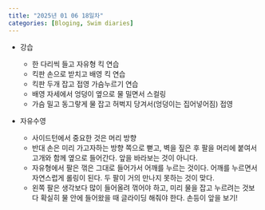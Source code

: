 ```yaml
---
title: "2025년 01 06 18일차"
categories: [Bloging, Swim diaries]
---
```


- 강습
  - 한 다리씩 들고 자유형 킥 연습
  - 킥판 손으로 받치고 배영 킥 연습
  - 킥판 두개 잡고 접영 가슴누르기 연습
  - 배영 자세에서 엉덩이 옆으로 물 밀면서 스컬링
  - 가슴 밀고 동그랗게 물 잡고 허벅지 당겨서(엉덩이는 집어넣어짐) 접영

- 자유수영
  - 사이드턴에서 중요한 것은 머리 방향
  - 반대 손은 미리 가고자하는 방향 쪽으로 뻗고, 벽을 짚은 후 팔을 머리에 붙여서 고개와 함께 옆으로 들어간다. 앞을 바라보는 것이 아니다.
  - 자유형에서 팔은 꺾은 그대로 들어가서 어깨를 누르는 것이다. 어깨를 누르면서 자연스럽게 롤링이 된다. 두 팔이 거의 만나지 못하는 것이 맞다.
  - 왼쪽 팔은 생각보다 많이 들어올려 꺾어야 하고, 미리 물을 잡고 누르려는 것보다 확실히 물 안에 들어왔을 때 글라이딩 해줘야 한다.  손등이 앞을 보기!